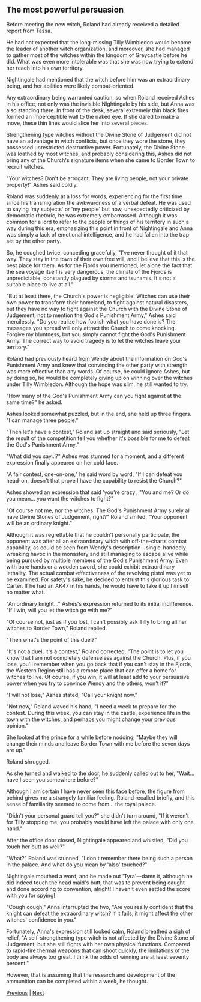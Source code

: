 ## The most powerful persuasion
Before meeting the new witch, Roland had already received a detailed report from Tassa. 

He had not expected that the long-missing Tilly Wimbledon would become the leader of another witch organization, and moreover, she had managed to gather most of the witches within the kingdom of Greycastle before he did. What was even more intolerable was that she was now trying to extend her reach into his own territory.

Nightingale had mentioned that the witch before him was an extraordinary being, and her abilities were likely combat-oriented.

Any extraordinary being warranted caution, so when Roland received Ashes in his office, not only was the invisible Nightingale by his side, but Anna was also standing there. In front of the desk, several extremely thin black fires formed an imperceptible wall to the naked eye. If she dared to make a move, these thin lines would slice her into several pieces.

Strengthening type witches without the Divine Stone of Judgement did not have an advantage in witch conflicts, but once they wore the stone, they possessed unrestricted destructive power. Fortunately, the Divine Stone was loathed by most witches, and probably considering this, Ashes did not bring any of the Church's signature items when she came to Border Town to recruit witches.

"Your witches? Don't be arrogant. They are living people, not your private property!" Ashes said coldly.

Roland was suddenly at a loss for words, experiencing for the first time since his transmigration the awkwardness of a verbal defeat. He was used to saying 'my subjects' or 'my people' but now, unexpectedly criticized by democratic rhetoric, he was extremely embarrassed. Although it was common for a lord to refer to the people or things of his territory in such a way during this era, emphasizing this point in front of Nightingale and Anna was simply a lack of emotional intelligence, and he had fallen into the trap set by the other party.

So, he coughed twice, conceding gracefully, "I've never thought of it that way. They stay in the town of their own free will, and I believe that this is the best place for them. As for the Fjords you mentioned, let alone the fact that the sea voyage itself is very dangerous, the climate of the Fjords is unpredictable, constantly plagued by storms and tsunamis. It's not a suitable place to live at all."

"But at least there, the Church's power is negligible. Witches can use their own power to transform their homeland, to fight against natural disasters, but they have no way to fight against the Church with the Divine Stone of Judgement, not to mention the God's Punishment Army," Ashes said mercilessly. "Do you realize how foolish what you have done is? The messages you spread will only attract the Church to come knocking. Forgive my bluntness, but you simply cannot fight the God's Punishment Army. The correct way to avoid tragedy is to let the witches leave your territory."



Roland had previously heard from Wendy about the information on God's Punishment Army and knew that convincing the other party with strength was more effective than any words. Of course, he could ignore Ashes, but by doing so, he would be completely giving up on winning over the witches under Tilly Wimbledon. Although the hope was slim, he still wanted to try.



"How many of the God's Punishment Army can you fight against at the same time?" he asked.



Ashes looked somewhat puzzled, but in the end, she held up three fingers. "I can manage three people."



"Then let's have a contest," Roland sat up straight and said seriously, "Let the result of the competition tell you whether it's possible for me to defeat the God's Punishment Army."



"What did you say...?" Ashes was stunned for a moment, and a different expression finally appeared on her cold face.



"A fair contest, one-on-one," he said word by word, "If I can defeat you head-on, doesn't that prove I have the capability to resist the Church?"



Ashes showed an expression that said 'you're crazy', "You and me? Or do you mean... you want the witches to fight?"



"Of course not me, nor the witches. The God's Punishment Army surely all have Divine Stones of Judgement, right?" Roland smiled, "Your opponent will be an ordinary knight."



Although it was regrettable that he couldn't personally participate, the opponent was after all an extraordinary witch with off-the-charts combat capability, as could be seen from Wendy's description—single-handedly wreaking havoc in the monastery and still managing to escape alive while being pursued by multiple members of the God's Punishment Army. Even with bare hands or a wooden sword, she could exhibit extraordinary lethality. The actual combat effectiveness of the revolving pistol was yet to be examined. For safety's sake, he decided to entrust this glorious task to Carter. If he had an AK47 in his hands, he would have to take it up himself no matter what.



"An ordinary knight..." Ashes's expression returned to its initial indifference. "If I win, will you let the witch go with me?"



"Of course not, just as if you lost, I can't possibly ask Tilly to bring all her witches to Border Town," Roland replied.



"Then what's the point of this duel?"



"It's not a duel, it's a contest," Roland corrected, "The point is to let you know that I am not completely defenseless against the Church. Plus, if you lose, you'll remember when you go back that if you can't stay in the Fjords, the Western Region still has a remote place that can offer a home for witches to live. Of course, if you win, it will at least add to your persuasive power when you try to convince Wendy and the others, won't it?"



"I will not lose," Ashes stated, "Call your knight now."



"Not now," Roland waved his hand, "I need a week to prepare for the contest. During this week, you can stay in the castle, experience life in the town with the witches, and perhaps you might change your previous opinion."



She looked at the prince for a while before nodding, "Maybe they will change their minds and leave Border Town with me before the seven days are up."



Roland shrugged.



As she turned and walked to the door, he suddenly called out to her, "Wait... have I seen you somewhere before?"



Although I am certain I have never seen this face before, the figure from behind gives me a strangely familiar feeling. Roland recalled briefly, and this sense of familiarity seemed to come from... the royal palace.



"Didn't your personal guard tell you?" she didn't turn around, "If it weren't for Tilly stopping me, you probably would have left the palace with only one hand."



After the office door closed, Nightingale appeared and whistled, "Did you touch her butt as well?"



"What?" Roland was stunned, "I don't remember there being such a person in the palace. And what do you mean by 'also' touched?"



Nightingale mouthed a word, and he made out 'Tyra'—damn it, although he did indeed touch the head maid's butt, that was to prevent being caught and done according to convention, alright! I haven't even settled the score with you for spying!



"Cough cough," Anna interrupted the two, "Are you really confident that the knight can defeat the extraordinary witch? If it fails, it might affect the other witches' confidence in you."



Fortunately, Anna's expression still looked calm, Roland breathed a sigh of relief, "A self-strengthening type witch is not affected by the Divine Stone of Judgement, but she still fights with her own physical functions. Compared to rapid-fire thermal weapons that can shoot quickly, the limitations of the body are always too great. I think the odds of winning are at least seventy percent."



However, that is assuming that the research and development of the ammunition can be completed within a week, he thought.





[Previous](CH0158.md) | [Next](CH0160.md)
